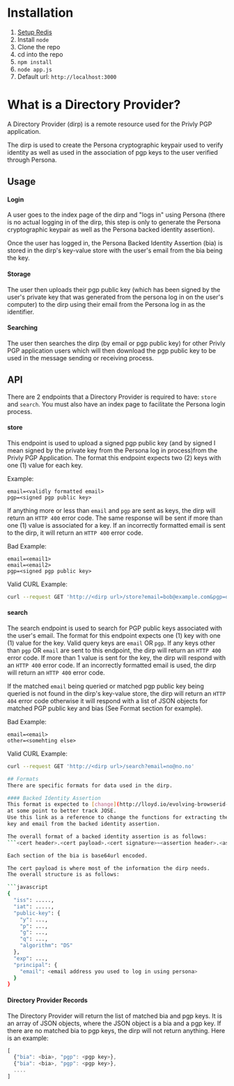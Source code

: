 # Installation
1. [Setup Redis](http://redis.io/topics/quickstart)
1. Install ```node```
1. Clone the repo
1. cd into the repo
1. ```npm install```
1. ```node app.js```
1. Default url: ```http://localhost:3000```

# What is a Directory Provider?
A Directory Provider (dirp) is a remote resource used for the Privly PGP
application.

The dirp is used to create the Persona cryptographic keypair used to verify
identity as well as used in the association of pgp keys to the user verified
through Persona.

## Usage

#### Login
A user goes to the index page of the dirp and "logs in" using Persona (there is
no actual logging in of the dirp, this step is only to generate the Persona
cryptographic keypair as well as the Persona backed identity assertion).

Once the user has logged in, the Persona Backed Identity Assertion (bia) is
stored in the dirp's key-value store with the user's email from the bia being
the key.

#### Storage
The user then uploads their pgp public key (which has been signed by the user's
private key that was generated from the persona log in on the user's computer)
to the dirp using their email from the Persona log in as the identifier.

#### Searching
The user then searches the dirp (by email or pgp public key) for other Privly
PGP application users which will then download the pgp public key to be used in
the message sending or receiving process.

## API
There are 2 endpoints that a Directory Provider is required to have: ```store```
and ```search```. You must also have an index page to facilitate the Persona
login process.

#### store
This endpoint is used to upload a signed pgp public key (and by signed I mean
signed by the private key from the Persona log in process)from the Privly PGP
Application. The format this endpoint expects two (2) keys with one (1) value
for each key.

Example:

```
email=<validly formatted email>
pgp=<signed pgp public key>
```

If anything more or less than ```email``` and ```pgp``` are sent as keys, the
dirp will return an ```HTTP 400``` error code. The same response will be sent
if more than one (1) value is associated for a key. If an incorrectly
formatted email is sent to the dirp, it will return an ```HTTP 400``` error
code.

Bad Example:

```
email=<email1>
email=<email2>
pgp=<signed pgp public key>
```

Valid CURL Example:

```bash
curl --request GET 'http://<dirp url>/store?email=bob@example.com&pgp=dsfdsfds'
```

#### search
The search endpoint is used to search for PGP public keys associated with the
user's email. The format for this endpoint expects one (1) key with one (1)
value for the key. Valid query keys are ```email``` OR ```pgp```.
If any keys other than ```pgp``` OR ```email``` are sent to this endpoint, the
dirp will return an ```HTTP 400``` error code. If more than 1 value is sent for
the key, the dirp will respond with an ```HTTP 400``` error code. If an
incorrectly formatted email is used, the dirp will return an ```HTTP 400```
error code.

If the matched ```email``` being queried or matched pgp public key being queried
is not found in the dirp's key-value store, the dirp will return an
```HTTP 404``` error code otherwise it will respond with a list of JSON objects
for matched PGP public key and bias (See Format section for example).

Bad Example:

```
email=<email>
other=<somehting else>
```

Valid CURL Example:

```bash
curl --request GET 'http://<dirp url>/search?email=no@no.no'

## Formats
There are specific formats for data used in the dirp.

#### Backed Identity Assertion
This format is expected to [change](http://lloyd.io/evolving-browserid-data-formats/)
at some point to better track JOSE.
Use this link as a reference to change the functions for extracting the public
key and email from the backed identity assertion.

The overall format of a backed identity assertion is as follows:
```<cert header>.<cert payload>.<cert signature>~<assertion header>.<assertion payload>.<assertion signature>```

Each section of the bia is base64url encoded.

The cert payload is where most of the information the dirp needs.
The overall structure is as follows:

```javascript
{
  "iss": .....,
  "iat": .....,
  "public-key": {
    "y": ...,
    "p": ...,
    "g": ...,
    "q": ...,
    "algorithm": "DS"
  },
  "exp": ...,
  "principal": {
    "email": <email address you used to log in using persona>
  }
}
```

#### Directory Provider Records
The Directory Provider will return the list of matched bia and pgp keys. It is
an array of JSON objects, where the JSON object is a bia and a pgp key. If there
are no matched bia to pgp keys, the dirp will not return anything. Here is an
example:

```javascript
[
  {"bia": <bia>, "pgp": <pgp key>},
  {"bia": <bia>, "pgp": <pgp key>},
  ....
]
```
